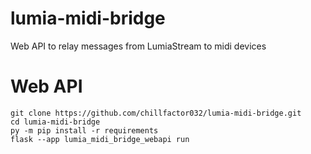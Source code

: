 # lumia-midi-bridge
Web API to relay messages from LumiaStream to midi devices

# Web API 
```
git clone https://github.com/chillfactor032/lumia-midi-bridge.git
cd lumia-midi-bridge
py -m pip install -r requirements
flask --app lumia_midi_bridge_webapi run
```
